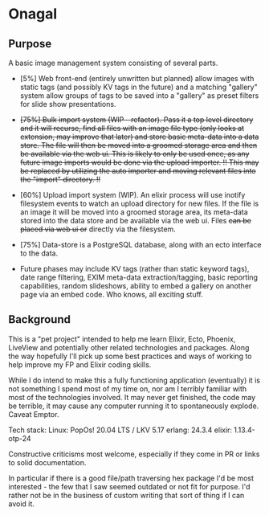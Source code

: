 # Onagal

## Purpose

A basic image management system consisting of several parts.

- [5%] Web front-end (entirely unwritten but planned) allow images with static tags (and possibly KV tags in the future) and
a matching "gallery" system allow groups of tags to be saved into a "gallery" as preset filters for slide show presentations.

- ~~[75%] Bulk import system (WIP - refactor). Pass it a top level directory and it will recurse, find all
files with an image file type (only looks at extension, may improve that later) and store basic meta-data into a data store.
The file will then be moved into a groomed storage area and then be available via the web ui. This is likely to only be used once,
as any future image imports would be done via the upload importer. !! This may be replaced by utilizing the auto importer and 
moving relevant files into the "import" directory. !!~~

- [60%] Upload import system (WIP). An elixir process will use inotify filesystem events to
watch an upload directory for new files. If the file is an image it will be moved into a groomed storage area, its
meta-data stored into the data store and be available via the web ui. Files ~~can be placed via web ui or~~ directly via the filesystem.

- [75%] Data-store is a PostgreSQL database, along with an ecto interface to the data.

- Future phases may include KV tags (rather than static keyword tags), date range filtering, EXIM meta-data extraction/tagging,
basic reporting capabilities, random slideshows, ability to embed a gallery on another page via an embed code. Who knows,
all exciting stuff.


## Background

This is a "pet project" intended to help me learn Elixir, Ecto, Phoenix, LiveView and potentially other related
technologies and packages. Along the way hopefully I'll pick up some best practices and ways of working to help
improve my FP and Elixir coding skills.

While I do intend to make this a fully functioning application (eventually) it is not something I spend most of my
time on, nor am I terribly familiar with most of the technologies involved. It may never get finished, the code may
be terrible, it may cause any computer running it to spontaneously explode. Caveat Emptor.

Tech stack:
Linux:  PopOs! 20.04 LTS / LKV 5.17
erlang: 24.3.4
elixir: 1.13.4-otp-24

Constructive criticisms most welcome, especially if they come in PR or links to solid documentation.

In particular if there is a good file/path traversing hex package I'd be most interested - the few that I saw seemed outdated
or not fit for purpose. I'd rather not be in the business of custom writing that sort of thing if I can avoid it.
